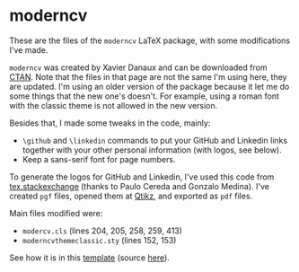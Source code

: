 # moderncv

These are the files of the `moderncv` LaTeX package, with some modifications I've made.

`moderncv` was created by Xavier Danaux and can be downloaded from [CTAN][]. Note that the files in that page are not the same I'm using here, they are updated. I'm using an older version of the package because it let me do some things that the new one's doesn't. For example, using a roman font with the classic theme is not allowed in the new version.

Besides that, I made some tweaks in the code, mainly:

* `\github` and `\linkedin` commands to put your GitHub and Linkedin links together with your other personal information (with logos, see below).
* Keep a sans-serif font for page numbers.

To generate the logos for GitHub and Linkedin, I've used this code from [tex.stackexchange] (thanks to Paulo Cereda and Gonzalo Medina). I've created `pgf` files, opened them at [Qtikz][], and exported as `pdf` files.

Main files modified were:

* `modercv.cls` (lines 204, 205, 258, 259, 413)
* `moderncvthemeclassic.sty` (lines 152, 153)

See how it is in this [template][temp-pdf] (source [here][temp-src]).

[CTAN]: http://www.ctan.org/tex-archive/macros/latex/contrib/moderncv/
[tex.stackexchange]: http://tex.stackexchange.com/questions/70216/adding-sections-such-as-linkedin-and-github-to-a-moderncv-footer
[Qtikz]: http://www.hackenberger.at/blog/ktikz-editor-for-the-tikz-language/
[temp-pdf]: template_moderncv.pdf
[temp-src]: template_moderncv.tex

